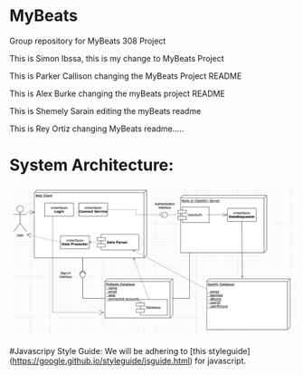 # MyBeats
Group repository for MyBeats 308 Project

This is Simon Ibssa, this is my change to MyBeats Project

This is Parker Callison changing the MyBeats Project README

This is Alex Burke changing the myBeats project README

This is Shemely Sarain editing the myBeats readme

This is Rey Ortiz changing MyBeats readme.....


# System Architecture:
![alt text](https://github.com/TheNightviz/MyBeats/blob/master/System%20Architecture.png "System Architecture")

#Javascripy Style Guide:
We will be adhering to [this styleguide] (https://google.github.io/styleguide/jsguide.html) for javascript.
